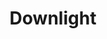 ---
layout: page
title: Downlight
description: (2016) Ecommerce for one of Chile's largest electricity components seller. Developed on WP + PHP. 
img: assets/img/projects/downlight.jpg
redirect: https://downlight.cl
importance: 2
category: web development
---